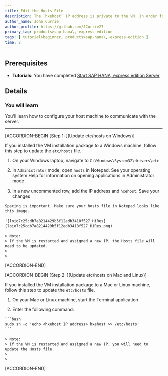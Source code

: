 ```yaml
---
title: Edit the Hosts File
description: The `hxehost` IP address is private to the VM. In order for applications on your laptop (like your web browser) to access `hxehost`, add the `hxehost` IP address to your laptop's hostname map.
author_name: John Currie
author_profile: https://github.com/JCurrie27
primary_tag: products>sap-hana\,-express-edition
tags: [ tutorial>beginner, products>sap-hana\,-express-edition ]
time: 2
---
```


<!-- loio3040d723d58b48f1a97077c001fe4c7f -->

## Prerequisites
 - **Tutorials:** You have completed [Start SAP HANA, express edition Server](http://developers.sap.com/tutorials/hxe-ua-getting-started-vm.html) 

## Details
### You will learn
You'll learn how to configure your host machine to communicate with the server.

---

[ACCORDION-BEGIN [Step 1: ](Update etc/hosts on Windows)]

If you installed the VM installation package to a Windows machine, follow this step to update the `etc/hosts` file.

1.   On your Windows laptop, navigate to `C:\Windows\System32\drivers\etc` 

2.   In `Administrator` mode, open `hosts` in Notepad. See your operating system Help for information on opening applications in Administrator mode 

3.   In a new uncommented row, add the IP address and `hxehost`. Save your changes 

    Spacing is important. Make sure your hosts file in Notepad looks like this image.

    ![loio7c25cdb7a8214429b5f12edb3418f527_HiRes](loio7c25cdb7a8214429b5f12edb3418f527_HiRes.png)

    > Note:
    > If the VM is restarted and assigned a new IP, the Hosts file will need to be updated.
    > 
    > 

[ACCORDION-END]

[ACCORDION-BEGIN [Step 2: ](Update etc/hosts on Mac and Linux)]

If you installed the VM installation package to a Mac or Linux machine, follow this step to update the `etc/hosts` file.

1.   On your Mac or Linux machine, start the Terminal application 

2.   Enter the following command: 

    ```bash
    sudo sh -c 'echo <hxehost IP address> hxehost >> /etc/hosts'
    ```

    > Note:
    > If the VM is restarted and assigned a new IP, you will need to update the Hosts file.
    > 
    > 

[ACCORDION-END]


